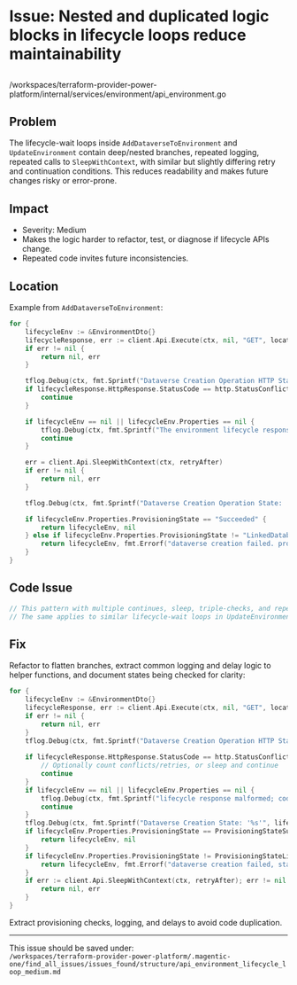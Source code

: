 # Issue: Nested and duplicated logic blocks in lifecycle loops reduce maintainability

##

/workspaces/terraform-provider-power-platform/internal/services/environment/api_environment.go

## Problem

The lifecycle-wait loops inside `AddDataverseToEnvironment` and `UpdateEnvironment` contain deep/nested branches, repeated logging, repeated calls to `SleepWithContext`, with similar but slightly differing retry and continuation conditions. This reduces readability and makes future changes risky or error-prone.

## Impact

- Severity: Medium
- Makes the logic harder to refactor, test, or diagnose if lifecycle APIs change.
- Repeated code invites future inconsistencies.

## Location

Example from `AddDataverseToEnvironment`:

```go
for {
    lifecycleEnv := &EnvironmentDto{}
    lifecycleResponse, err := client.Api.Execute(ctx, nil, "GET", locationHeader, nil, nil, []int{http.StatusOK, http.StatusAccepted, http.StatusConflict}, &lifecycleEnv)
    if err != nil {
        return nil, err
    }

    tflog.Debug(ctx, fmt.Sprintf("Dataverse Creation Operation HTTP Status: '%s'", lifecycleResponse.HttpResponse.Status))
    if lifecycleResponse.HttpResponse.StatusCode == http.StatusConflict {
        continue
    }

    if lifecycleEnv == nil || lifecycleEnv.Properties == nil {
        tflog.Debug(ctx, fmt.Sprintf("The environment lifecycle response body did not match expected format. Response status code: %s", lifecycleResponse.HttpResponse.Status))
        continue
    }

    err = client.Api.SleepWithContext(ctx, retryAfter)
    if err != nil {
        return nil, err
    }

    tflog.Debug(ctx, fmt.Sprintf("Dataverse Creation Operation State: '%s'", lifecycleEnv.Properties.ProvisioningState))

    if lifecycleEnv.Properties.ProvisioningState == "Succeeded" {
        return lifecycleEnv, nil
    } else if lifecycleEnv.Properties.ProvisioningState != "LinkedDatabaseProvisioning" && lifecycleEnv.Properties.ProvisioningState != "Succeeded" {
        return lifecycleEnv, fmt.Errorf("dataverse creation failed. provisioning state: %s", lifecycleEnv.Properties.ProvisioningState)
    }
}
```

## Code Issue

```go
// This pattern with multiple continues, sleep, triple-checks, and repeated log/delay blocks is seen in multiple places.
// The same applies to similar lifecycle-wait loops in UpdateEnvironment and related code.
```

## Fix

Refactor to flatten branches, extract common logging and delay logic to helper functions, and document states being checked for clarity:

```go
for {
    lifecycleEnv := &EnvironmentDto{}
    lifecycleResponse, err := client.Api.Execute(ctx, nil, "GET", locationHeader, nil, nil, []int{http.StatusOK, http.StatusAccepted, http.StatusConflict}, &lifecycleEnv)
    if err != nil {
        return nil, err
    }
    tflog.Debug(ctx, fmt.Sprintf("Dataverse Creation Operation HTTP Status: '%s'", lifecycleResponse.HttpResponse.Status))
    
    if lifecycleResponse.HttpResponse.StatusCode == http.StatusConflict {
        // Optionally count conflicts/retries, or sleep and continue
        continue
    }
    if lifecycleEnv == nil || lifecycleEnv.Properties == nil {
        tflog.Debug(ctx, fmt.Sprintf("lifecycle response malformed; code: %s", lifecycleResponse.HttpResponse.Status))
        continue
    }
    tflog.Debug(ctx, fmt.Sprintf("Dataverse Creation State: '%s'", lifecycleEnv.Properties.ProvisioningState))
    if lifecycleEnv.Properties.ProvisioningState == ProvisioningStateSucceeded {
        return lifecycleEnv, nil
    }
    if lifecycleEnv.Properties.ProvisioningState != ProvisioningStateLinkedDatabaseProvisioning {
        return lifecycleEnv, fmt.Errorf("dataverse creation failed, state: %s", lifecycleEnv.Properties.ProvisioningState)
    }
    if err := client.Api.SleepWithContext(ctx, retryAfter); err != nil {
        return nil, err
    }
}
```
Extract provisioning checks, logging, and delays to avoid code duplication.

---

This issue should be saved under:  
`/workspaces/terraform-provider-power-platform/.magentic-one/find_all_issues/issues_found/structure/api_environment_lifecycle_loop_medium.md`
